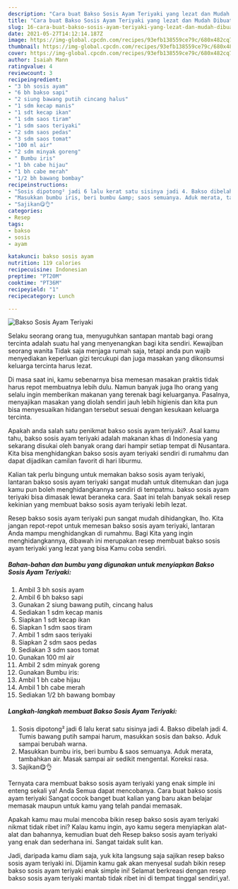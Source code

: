 ```yaml
---
description: "Cara buat Bakso Sosis Ayam Teriyaki yang lezat dan Mudah Dibuat"
title: "Cara buat Bakso Sosis Ayam Teriyaki yang lezat dan Mudah Dibuat"
slug: 16-cara-buat-bakso-sosis-ayam-teriyaki-yang-lezat-dan-mudah-dibuat
date: 2021-05-27T14:12:14.187Z
image: https://img-global.cpcdn.com/recipes/93efb138559ce79c/680x482cq70/bakso-sosis-ayam-teriyaki-foto-resep-utama.jpg
thumbnail: https://img-global.cpcdn.com/recipes/93efb138559ce79c/680x482cq70/bakso-sosis-ayam-teriyaki-foto-resep-utama.jpg
cover: https://img-global.cpcdn.com/recipes/93efb138559ce79c/680x482cq70/bakso-sosis-ayam-teriyaki-foto-resep-utama.jpg
author: Isaiah Mann
ratingvalue: 4
reviewcount: 3
recipeingredient:
- "3 bh sosis ayam"
- "6 bh bakso sapi"
- "2 siung bawang putih cincang halus"
- "1 sdm kecap manis"
- "1 sdt kecap ikan"
- "1 sdm saos tiram"
- "1 sdm saos teriyaki"
- "2 sdm saos pedas"
- "3 sdm saos tomat"
- "100 ml air"
- "2 sdm minyak goreng"
- " Bumbu iris"
- "1 bh cabe hijau"
- "1 bh cabe merah"
- "1/2 bh bawang bombay"
recipeinstructions:
- "Sosis dipotong² jadi 6 lalu kerat satu sisinya jadi 4. Bakso dibelah jadi 4. Tumis bawang putih sampai harum, masukkan sosis dan bakso. Aduk sampai berubah warna."
- "Masukkan bumbu iris, beri bumbu &amp; saos semuanya. Aduk merata, tambahkan air. Masak sampai air sedikit mengental. Koreksi rasa."
- "Sajikan😋👌"
categories:
- Resep
tags:
- bakso
- sosis
- ayam

katakunci: bakso sosis ayam 
nutrition: 119 calories
recipecuisine: Indonesian
preptime: "PT20M"
cooktime: "PT36M"
recipeyield: "1"
recipecategory: Lunch

---
```



![Bakso Sosis Ayam Teriyaki](https://img-global.cpcdn.com/recipes/93efb138559ce79c/680x482cq70/bakso-sosis-ayam-teriyaki-foto-resep-utama.jpg)

Selaku seorang orang tua, menyuguhkan santapan mantab bagi orang tercinta adalah suatu hal yang menyenangkan bagi kita sendiri. Kewajiban seorang  wanita Tidak saja menjaga rumah saja, tetapi anda pun wajib menyediakan keperluan gizi tercukupi dan juga masakan yang dikonsumsi keluarga tercinta harus lezat.

Di masa  saat ini, kamu sebenarnya bisa memesan masakan praktis tidak harus repot membuatnya lebih dulu. Namun banyak juga lho orang yang selalu ingin memberikan makanan yang terenak bagi keluarganya. Pasalnya, menyajikan masakan yang diolah sendiri jauh lebih higienis dan kita pun bisa menyesuaikan hidangan tersebut sesuai dengan kesukaan keluarga tercinta. 



Apakah anda salah satu penikmat bakso sosis ayam teriyaki?. Asal kamu tahu, bakso sosis ayam teriyaki adalah makanan khas di Indonesia yang sekarang disukai oleh banyak orang dari hampir setiap tempat di Nusantara. Kita bisa menghidangkan bakso sosis ayam teriyaki sendiri di rumahmu dan dapat dijadikan camilan favorit di hari liburmu.

Kalian tak perlu bingung untuk memakan bakso sosis ayam teriyaki, lantaran bakso sosis ayam teriyaki sangat mudah untuk ditemukan dan juga kamu pun boleh menghidangkannya sendiri di tempatmu. bakso sosis ayam teriyaki bisa dimasak lewat beraneka cara. Saat ini telah banyak sekali resep kekinian yang membuat bakso sosis ayam teriyaki lebih lezat.

Resep bakso sosis ayam teriyaki pun sangat mudah dihidangkan, lho. Kita jangan repot-repot untuk memesan bakso sosis ayam teriyaki, lantaran Anda mampu menghidangkan di rumahmu. Bagi Kita yang ingin menghidangkannya, dibawah ini merupakan resep membuat bakso sosis ayam teriyaki yang lezat yang bisa Kamu coba sendiri.

<!--inarticleads1-->

##### Bahan-bahan dan bumbu yang digunakan untuk menyiapkan Bakso Sosis Ayam Teriyaki:

1. Ambil 3 bh sosis ayam
1. Ambil 6 bh bakso sapi
1. Gunakan 2 siung bawang putih, cincang halus
1. Sediakan 1 sdm kecap manis
1. Siapkan 1 sdt kecap ikan
1. Siapkan 1 sdm saos tiram
1. Ambil 1 sdm saos teriyaki
1. Siapkan 2 sdm saos pedas
1. Sediakan 3 sdm saos tomat
1. Gunakan 100 ml air
1. Ambil 2 sdm minyak goreng
1. Gunakan  Bumbu iris:
1. Ambil 1 bh cabe hijau
1. Ambil 1 bh cabe merah
1. Sediakan 1/2 bh bawang bombay




<!--inarticleads2-->

##### Langkah-langkah membuat Bakso Sosis Ayam Teriyaki:

1. Sosis dipotong² jadi 6 lalu kerat satu sisinya jadi 4. Bakso dibelah jadi 4. Tumis bawang putih sampai harum, masukkan sosis dan bakso. Aduk sampai berubah warna.
1. Masukkan bumbu iris, beri bumbu &amp; saos semuanya. Aduk merata, tambahkan air. Masak sampai air sedikit mengental. Koreksi rasa.
1. Sajikan😋👌




Ternyata cara membuat bakso sosis ayam teriyaki yang enak simple ini enteng sekali ya! Anda Semua dapat mencobanya. Cara buat bakso sosis ayam teriyaki Sangat cocok banget buat kalian yang baru akan belajar memasak maupun untuk kamu yang telah pandai memasak.

Apakah kamu mau mulai mencoba bikin resep bakso sosis ayam teriyaki nikmat tidak ribet ini? Kalau kamu ingin, ayo kamu segera menyiapkan alat-alat dan bahannya, kemudian buat deh Resep bakso sosis ayam teriyaki yang enak dan sederhana ini. Sangat taidak sulit kan. 

Jadi, daripada kamu diam saja, yuk kita langsung saja sajikan resep bakso sosis ayam teriyaki ini. Dijamin kamu gak akan menyesal sudah bikin resep bakso sosis ayam teriyaki enak simple ini! Selamat berkreasi dengan resep bakso sosis ayam teriyaki mantab tidak ribet ini di tempat tinggal sendiri,ya!.

